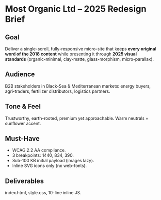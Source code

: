 # Most Organic Ltd – 2025 Redesign Brief

## Goal
Deliver a single-scroll, fully-responsive micro-site that keeps **every original word of the 2018 content** while presenting it through **2025 visual standards** (organic-minimal, clay-matte, glass-morphism, micro-parallax).

## Audience
B2B stakeholders in Black-Sea & Mediterranean markets: energy buyers, agri-traders, fertilizer distributors, logistics partners.

## Tone & Feel
Trustworthy, earth-rooted, premium yet approachable. Warm neutrals + sunflower accent.

## Must-Have
- WCAG 2.2 AA compliance.  
- 3 breakpoints: 1440, 834, 390.  
- Sub-100 KB initial payload (images lazy).  
- Inline SVG icons only (no web-fonts).

## Deliverables
index.html, style.css, 10-line inline JS.